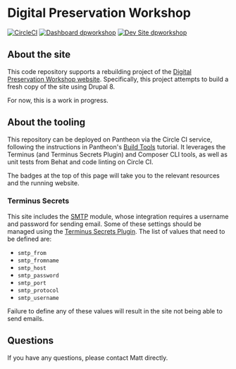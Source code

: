 # Digital Preservation Workshop

[![CircleCI](https://circleci.com/gh/matt-bernhardt/dpworkshop.svg?style=shield)](https://circleci.com/gh/matt-bernhardt/dpworkshop)
[![Dashboard dpworkshop](https://img.shields.io/badge/dashboard-dpworkshop-yellow.svg)](https://dashboard.pantheon.io/sites/154fb06c-ec2e-4aca-bdaa-64d2d054b4f8#dev/code)
[![Dev Site dpworkshop](https://img.shields.io/badge/site-dpworkshop-blue.svg)](http://dev-dpworkshop.pantheonsite.io/)

## About the site

This code repository supports a rebuilding project of the [Digital Preservation Workshop website](https://dpworkshop.org). Specifically, this project attempts to build a fresh copy of the site using Drupal 8.

For now, this is a work in progress.

## About the tooling

This repository can be deployed on Pantheon via the Circle CI service, following the instructions in Pantheon's [Build Tools](https://pantheon.io/docs/guides/build-tools/) tutorial. It leverages the Terminus (and Terminus Secrets Plugin) and Composer CLI tools, as well as unit tests from Behat and code linting on Circle CI.

The badges at the top of this page will take you to the relevant resources and the running website.

### Terminus Secrets

This site includes the [SMTP](https://www.drupal.org/project/smtp) module, whose integration requires a username and password for sending email. Some of these settings should be managed using the [Terminus Secrets Plugin](https://github.com/pantheon-systems/terminus-secrets-plugin). The list of values that need to be defined are:

- `smtp_from`
- `smtp_fromname`
- `smtp_host`
- `smtp_password`
- `smtp_port`
- `smtp_protocol`
- `smtp_username`

Failure to define any of these values will result in the site not being able to send emails.

## Questions

If you have any questions, please contact Matt directly.
